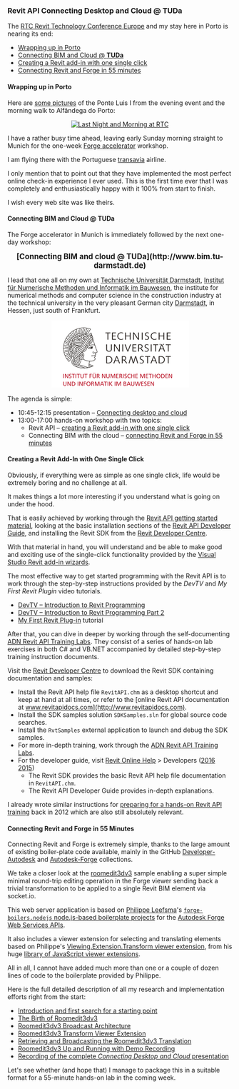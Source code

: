 <head>
<title>The Building Coder</title>
<meta http-equiv="Content-Type" content="text/html; charset=utf-8"/>
<link rel="stylesheet" type="text/css" href="3dwc.css"/>
<script src="https://cdn.rawgit.com/google/code-prettify/master/loader/run_prettify.js?autoload=true" defer="defer"></script>
</head>

<!---

<code></code>

Connecting Desktop and Cloud @ TUDa #RTCEUR @RTCEvents @AutodeskForge #revitapi @AutodeskRevit #aec #bim

The RTC Revit Technology Conference Europe and my stay here in Porto is nearing its end
&ndash; Wrapping up in Porto
&ndash; Connecting BIM and Cloud @ <b>TUDa</b>
&ndash; Creating a Revit add-in with one single click
&ndash; Connecting Revit and Forge in 55 minutes...

-->

### Revit API Connecting Desktop and Cloud @ TUDa

The [RTC Revit Technology Conference Europe](http://www.rtcevents.com/rtc2016eur) and
my stay here in Porto is nearing its end:

- [Wrapping up in Porto](#2)
- [Connecting BIM and Cloud @ <b>TUDa</b>](#3)
- [Creating a Revit add-in with one single click](#4)
- [Connecting Revit and Forge in 55 minutes](#5)


#### <a name="2"></a>Wrapping up in Porto

Here
are [some pictures](https://flic.kr/s/aHskK62RcB) of
the Ponte Luis I from the evening event and the morning walk to Alfândega do Porto:

<center>
<a data-flickr-embed="true"  href="https://www.flickr.com/photos/jeremytammik/albums/72157674181041821" title="Last Night and Morning at RTC"><img src="https://c4.staticflickr.com/6/5833/30400227011_e5d736383c_n.jpg" width="320" height="240" alt="Last Night and Morning at RTC"></a><script async src="//embedr.flickr.com/assets/client-code.js" charset="utf-8"></script>
</center>

I have a rather busy time ahead, leaving early Sunday morning straight to Munich for the 
one-week [Forge accelerator](http://autodeskcloudaccelerator.com) workshop.

I am flying there with the Portuguese [transavia](https://www.transavia.com) airline.

I only mention that to point out that they have implemented the most perfect online check-in experience I ever used. This is the first time ever that I was completely and enthusiastically happy with it 100% from start to finish.

I wish every web site was like theirs.


#### <a name="3"></a>Connecting BIM and Cloud @ <b>TUDa</b>

The Forge accelerator in Munich is immediately followed by the next one-day workshop:

<center>
<span style="font-size: 120%; font-weight: bold">
[Connecting BIM and cloud @ TUDa](http://www.bim.tu-darmstadt.de)
</span>
</center>

I lead that one all on my own
at [Technische Universität Darmstadt](http://www.tu-darmstadt.de),
[Institut für Numerische Methoden und Informatik im Bauwesen](http://www.iib.tu-darmstadt.de),
the institute for numerical methods and computer science in the construction industry at the technical university in the very pleasant German city [Darmstadt](https://en.wikipedia.org/wiki/Darmstadt), in Hessen, just south of Frankfurt.

<center>
<img src="img/logo_tuda_150x309.png" alt="Technische Universität Darmstadt" width="309">
</center>

The agenda is simple:

- 10:45-12:15 presentation &ndash; [Connecting desktop and  cloud](http://thebuildingcoder.typepad.com/blog/2016/10/connecting-desktop-and-cloud-at-rtc-material.html)
- 13:00-17:00 hands-on workshop with two topics:
    - Revit API &ndash; [creating a Revit add-in with one single click](#4)
    - Connecting BIM with the cloud &ndash; [connecting Revit and Forge in 55 minutes](#5)


#### <a name="4"></a>Creating a Revit Add-In with One Single Click

Obviously, if everything were as simple as one single click, life would be extremely boring and no challenge at all.

It makes things a lot more interesting if you understand what is going on under the hood.

That is easily achieved by working through
the [Revit API getting started material](http://thebuildingcoder.typepad.com/blog/about-the-author.html#2),
looking at the basic installation sections of
the [Revit API Developer Guide](http://help.autodesk.com/view/RVT/2016/ENU/?guid=GUID-F0A122E0-E556-4D0D-9D0F-7E72A9315A42),
and installing the Revit SDK from
the [Revit Developer Centre](http://www.autodesk.com/developrevit).

With that material in hand, you will understand and be able to make good and exciting use of the single-click functionality provided by the [Visual Studio Revit add-in wizards](http://thebuildingcoder.typepad.com/blog/about-the-author.html#5.20).

The most effective way to get started programming with the Revit API is to work through the step-by-step instructions provided by the *DevTV* and *My First Revit Plugin* video tutorials.

- [DevTV &ndash; Introduction to Revit Programming](https://www.youtube.com/watch?v=l8dQxoAjSP8)
- [DevTV &ndash; Introduction to Revit Programming Part 2](https://www.youtube.com/watch?v=zL8pQRJbcyA)
- [My First Revit Plug-in](http://www.autodesk.com/myfirstrevitplugin) tutorial

After that, you can dive in deeper by working through the
self-documenting [ADN Revit API Training Labs](https://github.com/ADN-DevTech/RevitTrainingMaterial).
They consist of a series of hands-on lab exercises in both C# and VB.NET accompanied by detailed step-by-step training instruction documents.

Visit the [Revit Developer Centre](http://www.autodesk.com/developrevit) to 
download the Revit SDK containing documentation and samples:

- Install the Revit API help file <code>RevitAPI.chm</code> as a desktop shortcut and keep at hand at all times, or refer to the [online Revit API documentation at www.revitapidocs.com](http://www.revitapidocs.com).
- Install the SDK samples solution <code>SDKSamples.sln</code> for global source code searches.
- Install the <code>RvtSamples</code> external application to launch and debug the SDK samples.
- For more in-depth training, work through the [ADN Revit API Training Labs](https://github.com/ADN-DevTech/RevitTrainingMaterial).
- For the developer guide, visit [Revit Online Help](http://www.autodesk.com/revitapi-help) &gt; Developers
([2016](http://help.autodesk.com/view/RVT/2016/ENU)
[2015](http://help.autodesk.com/view/RVT/2015/ENU))
    - The Revit SDK provides the basic Revit API help file documentation in <code>RevitAPI.chm</code>.
    - The Revit API Developer Guide provides in-depth explanations.

I already wrote similar instructions
for [preparing for a hands-on Revit API training](http://thebuildingcoder.typepad.com/blog/2012/01/preparing-for-a-hands-on-revit-api-training.html) back in 2012 which are also still absolutely relevant.


#### <a name="5"></a>Connecting Revit and Forge in 55 Minutes

Connecting Revit and Forge is extremely simple, thanks to the large amount of existing boiler-plate code available, mainly in the
GitHub [Developer-Autodesk](https://github.com/Developer-Autodesk)
and [Autodesk-Forge](https://github.com/Autodesk-Forge) collections.

We take a closer look at
the [roomedit3dv3](https://github.com/Autodesk-Forge/forge-boilers.nodejs/tree/roomedit3d) sample enabling a super simple minimal round-trip editing operation in the Forge viewer sending back a trivial transformation to be applied to a single Revit BIM element via socket.io.

This web server application is based
on [Philippe Leefsma](http://twitter.com/F3lipek)'s
[`forge-boilers.nodejs` node.js-based boilerplate projects](https://github.com/Autodesk-Forge/forge-boilers.nodejs) for
the [Autodesk Forge Web Services APIs](http://forge.autodesk.com).

It also includes a viewer extension for selecting and translating elements based on Philippe's 
[Viewing.Extension.Transform viewer extension](https://github.com/Developer-Autodesk/library-javascript-viewer-extensions/tree/master/src/Viewing.Extension.Transform),
from his
huge [library of JavaScript viewer extensions](https://github.com/Developer-Autodesk/library-javascript-viewer-extensions).

All in all, I cannot have added much more than one or a couple of dozen lines of code to the boilerplate provided by Philippe.

Here is the full detailed description of all my research and implementation efforts right from the start:

- [Introduction and first search for a starting point](http://thebuildingcoder.typepad.com/blog/2016/09/roomedit3d-update-for-connecting-desktop-and-forge.html)
- [The Birth of Roomedit3dv3](http://thebuildingcoder.typepad.com/blog/2016/09/the-birth-of-roomedit3dv3-and-forge-webinar-series.html#2)
- [Roomedit3dv3 Broadcast Architecture](http://thebuildingcoder.typepad.com/blog/2016/09/roomedit3d-broadcast-teigha-bim-and-forge-webinar-3.html#2)
- [Roomedit3dv3 Transform Viewer Extension](http://thebuildingcoder.typepad.com/blog/2016/09/warning-swallower-and-roomedit3d-viewer-extension.html#3)
- [Retrieving and Broadcasting the Roomedit3dv3 Translation](http://thebuildingcoder.typepad.com/blog/2016/10/retrieving-and-broadcasting-the-roomedit3dv3-translation.html)
- [Roomedit3dv3 Up and Running with Demo Recording](http://thebuildingcoder.typepad.com/blog/2016/10/roomedit3dv3-up-and-running-with-demo-recording.html)
- [Recording of the complete *Connecting Desktop and Cloud* presentation](http://thebuildingcoder.typepad.com/blog/2016/10/connecting-desktop-and-cloud-at-rtc-material.html)

Let's see whether (and hope that) I manage to package this in a suitable format for a 55-minute hands-on lab in the coming week.

